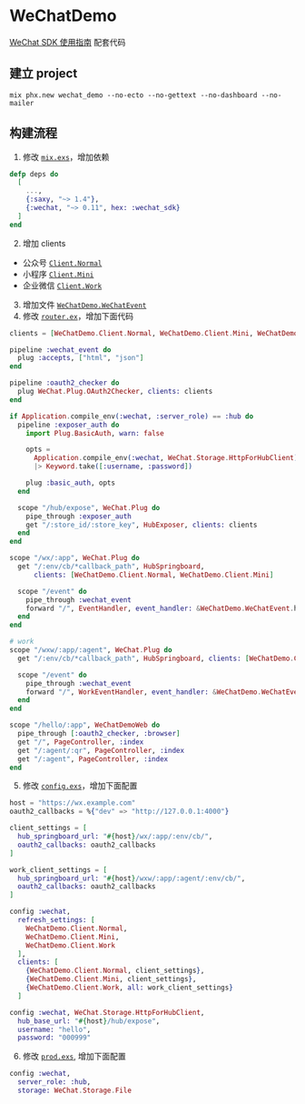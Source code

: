 # WeChatDemo

[WeChat SDK 使用指南](https://feng19.com/2022/07/08/wechat_for_elixir_usage/) 配套代码

## 建立 project

```shell
mix phx.new wechat_demo --no-ecto --no-gettext --no-dashboard --no-mailer
```

## 构建流程

1. 修改 [`mix.exs`](mix.exs)，增加依赖

  ```elixir
  defp deps do
    [
      ...,
      {:saxy, "~> 1.4"},
      {:wechat, "~> 0.11", hex: :wechat_sdk}
    ]
  end
  ```

2. 增加 clients
  - 公众号 [`Client.Normal`](lib/wechat_demo/client/normal.ex)
  - 小程序 [`Client.Mini`](lib/wechat_demo/client/mini.ex)
  - 企业微信 [`Client.Work`](lib/wechat_demo/client/work.ex)

3. 增加文件 [`WeChatDemo.WeChatEvent`](lib/wechat_demo/wechat_event.ex)
4. 修改 [`router.ex`](lib/wechat_demo_web/router.ex)，增加下面代码

  ```elixir
  clients = [WeChatDemo.Client.Normal, WeChatDemo.Client.Mini, WeChatDemo.Client.Work]

  pipeline :wechat_event do
    plug :accepts, ["html", "json"]
  end

  pipeline :oauth2_checker do
    plug WeChat.Plug.OAuth2Checker, clients: clients
  end

  if Application.compile_env(:wechat, :server_role) == :hub do
    pipeline :exposer_auth do
      import Plug.BasicAuth, warn: false

      opts =
        Application.compile_env(:wechat, WeChat.Storage.HttpForHubClient)
        |> Keyword.take([:username, :password])

      plug :basic_auth, opts
    end

    scope "/hub/expose", WeChat.Plug do
      pipe_through :exposer_auth
      get "/:store_id/:store_key", HubExposer, clients: clients
    end
  end

  scope "/wx/:app", WeChat.Plug do
    get "/:env/cb/*callback_path", HubSpringboard,
        clients: [WeChatDemo.Client.Normal, WeChatDemo.Client.Mini]

    scope "/event" do
      pipe_through :wechat_event
      forward "/", EventHandler, event_handler: &WeChatDemo.WeChatEvent.handle_event/3
    end
  end

  # work
  scope "/wxw/:app/:agent", WeChat.Plug do
    get "/:env/cb/*callback_path", HubSpringboard, clients: [WeChatDemo.Client.Work]

    scope "/event" do
      pipe_through :wechat_event
      forward "/", WorkEventHandler, event_handler: &WeChatDemo.WeChatEvent.handle_work_event/4
    end
  end

  scope "/hello/:app", WeChatDemoWeb do
    pipe_through [:oauth2_checker, :browser]
    get "/", PageController, :index
    get "/:agent/:qr", PageController, :index
    get "/:agent", PageController, :index
  end
  ```

5. 修改 [`config.exs`](config/config.exs)，增加下面配置

  ```elixir
  host = "https://wx.example.com"
  oauth2_callbacks = %{"dev" => "http://127.0.0.1:4000"}

  client_settings = [
    hub_springboard_url: "#{host}/wx/:app/:env/cb/",
    oauth2_callbacks: oauth2_callbacks
  ]

  work_client_settings = [
    hub_springboard_url: "#{host}/wxw/:app/:agent/:env/cb/",
    oauth2_callbacks: oauth2_callbacks
  ]

  config :wechat,
    refresh_settings: [
      WeChatDemo.Client.Normal,
      WeChatDemo.Client.Mini,
      WeChatDemo.Client.Work
    ],
    clients: [
      {WeChatDemo.Client.Normal, client_settings},
      {WeChatDemo.Client.Mini, client_settings},
      {WeChatDemo.Client.Work, all: work_client_settings}
    ]

  config :wechat, WeChat.Storage.HttpForHubClient,
    hub_base_url: "#{host}/hub/expose",
    username: "hello",
    password: "000999"
  ```

6. 修改 [`prod.exs`](config/prod.exs), 增加下面配置

  ```elixir
  config :wechat,
    server_role: :hub,
    storage: WeChat.Storage.File
  ```